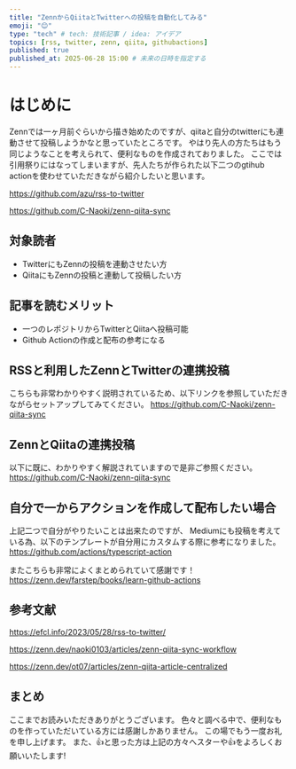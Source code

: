 ```yaml
---
title: "ZennからQiitaとTwitterへの投稿を自動化してみる"
emoji: "😊"
type: "tech" # tech: 技術記事 / idea: アイデア
topics: [rss, twitter, zenn, qiita, githubactions]
published: true
published_at: 2025-06-28 15:00 # 未来の日時を指定する
---
```


# はじめに
Zennでは一ヶ月前ぐらいから描き始めたのですが、qiitaと自分のtwitterにも連動させて投稿しようかなと思っていたところです。
やはり先人の方たちはもう同じようなことを考えられて、便利なものを作成されておりました。
ここでは引用祭りにはなってしまいますが、先人たちが作られた以下二つのgtihub actionを使わせていただきながら紹介したいと思います。

https://github.com/azu/rss-to-twitter

https://github.com/C-Naoki/zenn-qiita-sync

## 対象読者
- TwitterにもZennの投稿を連動させたい方
- QiitaにもZennの投稿と連動して投稿したい方

## 記事を読むメリット
- 一つのレポジトリからTwitterとQiitaへ投稿可能
- Github Actionの作成と配布の参考になる

## RSSと利用したZennとTwitterの連携投稿
こちらも非常わかりやすく説明されているため、以下リンクを参照していただきながらセットアップしてみてください。
https://github.com/C-Naoki/zenn-qiita-sync

## ZennとQiitaの連携投稿
以下に既に、わかりやすく解説されていますので是非ご参照ください。
https://github.com/C-Naoki/zenn-qiita-sync

## 自分で一からアクションを作成して配布したい場合
上記二つで自分がやりたいことは出来たのですが、
Mediumにも投稿を考えている為、以下のテンプレートが自分用にカスタムする際に参考になりました。
https://github.com/actions/typescript-action

またこちらも非常によくまとめられていて感謝です！
https://zenn.dev/farstep/books/learn-github-actions


## 参考文献

https://efcl.info/2023/05/28/rss-to-twitter/

https://zenn.dev/naoki0103/articles/zenn-qiita-sync-workflow

https://zenn.dev/ot07/articles/zenn-qiita-article-centralized

## まとめ
ここまでお読みいただきありがとうございます。
色々と調べる中で、便利なものを作っていただいている方には感謝しかありません。
この場でもう一度お礼を申し上げます。
また、👍と思った方は上記の方々へスターや👍をよろしくお願いいたします!

